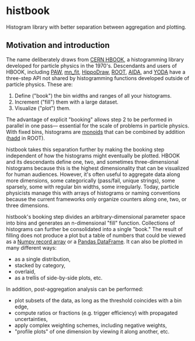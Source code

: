 # histbook

Histogram library with better separation between aggregation and plotting.

## Motivation and introduction

The name deliberately draws from [CERN HBOOK](http://cds.cern.ch/record/307945/files/), a histogramming library developed for particle physics in the 1970's. Descendants and users of HBOOK, including [PAW](http://paw.web.cern.ch/paw/), [mn_fit](https://community.linuxmint.com/software/view/mn-fit), [HippoDraw](http://www.slac.stanford.edu/grp/ek/hippodraw/), [ROOT](https://root.cern/), [AIDA](http://aida.freehep.org/doc/v3.0/UsersGuide.html), and [YODA](https://yoda.hepforge.org/) have a three-step API not shared by histogramming functions developed outside of particle physics. These are:

   1. Define ("book") the bin widths and ranges of all your histograms.
   2. Increment ("fill") them with a large dataset.
   3. Visualize ("plot") them.

The advantage of explicit "booking" allows step 2 to be performed in parallel in one pass— essential for the scale of problems in particle physics. With fixed bins, histograms are [monoids](https://fsharpforfunandprofit.com/posts/monoids-without-tears/) that can be combined by addition ([hadd](https://root.cern.ch/how/how-merge-histogram-files) in ROOT).

histbook takes this separation further by making the booking step independent of how the histograms might eventually be plotted. HBOOK and its descendants define one, two, and sometimes three-dimensional histograms because this is the highest dimensionality that can be visualized for human audiences. However, it's often useful to aggregate data along more dimensions, some categorically (pass/fail, unique strings), some sparsely, some with regular bin widths, some irregularly. Today, particle physicists manage this with arrays of histograms or naming conventions because the current frameworks only organize counters along one, two, or three dimensions.

histbook's booking step divides an arbitrary-dimensional parameter space into bins and generates an n-dimensional "fill" function. Collections of histograms can further be consolidated into a single "book." The result of filling does not produce a plot but a table of numbers that could be viewed as a [Numpy record array](https://docs.scipy.org/doc/numpy/user/basics.rec.html) or a [Pandas DataFrame](https://pandas.pydata.org/pandas-docs/stable/dsintro.html#dataframe). It can also be plotted in many different ways:

   * as a single distribution,
   * stacked by category,
   * overlaid,
   * as a trellis of side-by-side plots, etc.

In addition, post-aggregation analysis can be performed:

   * plot subsets of the data, as long as the threshold coincides with a bin edge,
   * compute ratios or fractions (e.g. trigger efficiency) with propagated uncertainties,
   * apply complex weighting schemes, including negative weights,
   * "profile plots" of one dimension by viewing it along another, etc.
